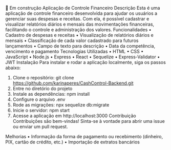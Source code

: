 :construction: Em construção
Aplicação de Controle Financeiro
Descrição
Esta é uma aplicação de controle financeiro desenvolvida para ajudar os usuários a gerenciar suas despesas e receitas. Com ela, é possível cadastrar e visualizar relatórios diários e mensais das movimentações financeiras, facilitando o controle e administração dos valores.
Funcionalidades
•	Cadastro de despesas e receitas
•	Visualização de relatórios diários e mensais
•	Classificação de cada valor cadastrado para futuros lançamentos
•	Campo de texto para descrição
•	Data da competência, vencimento e pagamento
Tecnologias Utilizadas
•	HTML
•	CSS
•	JavaScript
•	Node.js
•	Express
•	React
•	Sequelize
•	Express-Validator
•	JWT
Instalação
Para instalar e rodar a aplicação localmente, siga os passos abaixo:
1.	Clone o repositório: git clone https://github.com/karinaperes/CashControl-Backend.git
2.	Entre no diretório do projeto
3.	Instale as dependências: npm install
4.	Configure o arquivo .env
5.	Rode as migrações: npx sequelize db:migrate
6.	Inicie o servidor: npm start
7.	Acesse a aplicação em http://localhost:3000
Contribuição
Contribuições são bem-vindas! Sinta-se à vontade para abrir uma issue ou enviar um pull request.

Melhorias
•	Informação da forma de pagamento ou recebimento (dinheiro, PIX, cartão de crédito, etc.) 
•	Importação de extratos bancários

